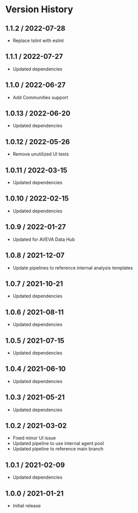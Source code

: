 # Version History

## 1.1.2 / 2022-07-28

- Replace tslint with eslint

## 1.1.1 / 2022-07-27

- Updated dependencies

## 1.1.0 / 2022-06-27

- Add Communities support

## 1.0.13 / 2022-06-20

- Updated dependencies

## 1.0.12 / 2022-05-26

- Remove unutilized UI tests

## 1.0.11 / 2022-03-15

- Updated dependencies

## 1.0.10 / 2022-02-15

- Updated dependencies

## 1.0.9 / 2022-01-27

- Updated for AVEVA Data Hub

## 1.0.8 / 2021-12-07

- Update pipelines to reference internal analysis templates

## 1.0.7 / 2021-10-21

- Updated dependencies

## 1.0.6 / 2021-08-11

- Updated dependencies

## 1.0.5 / 2021-07-15

- Updated dependencies

## 1.0.4 / 2021-06-10

- Updated dependencies

## 1.0.3 / 2021-05-21

- Updated dependencies

## 1.0.2 / 2021-03-02

- Fixed minor UI issue
- Updated pipeline to use internal agent pool
- Updated pipeline to reference main branch

## 1.0.1 / 2021-02-09

- Updated dependencies

## 1.0.0 / 2021-01-21

- Initial release
